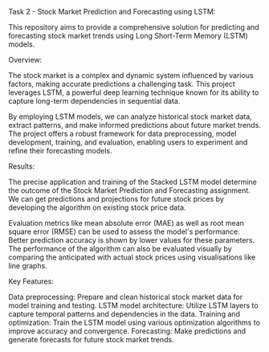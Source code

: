 Task 2 - Stock Market Prediction and Forecasting using LSTM:

This repository aims to provide a comprehensive solution for predicting and forecasting stock market trends using Long Short-Term Memory (LSTM) models.

Overview:

The stock market is a complex and dynamic system influenced by various factors, making accurate predictions a challenging task. This project leverages LSTM, a powerful deep learning technique known for its ability to capture long-term dependencies in sequential data.

By employing LSTM models, we can analyze historical stock market data, extract patterns, and make informed predictions about future market trends. The project offers a robust framework for data preprocessing, model development, training, and evaluation, enabling users to experiment and refine their forecasting models.

Results:

The precise application and training of the Stacked LSTM model determine the outcome of the Stock Market Prediction and Forecasting assignment. We can get predictions and projections for future stock prices by developing the algorithm on existing stock price data.

Evaluation metrics like mean absolute error (MAE) as well as root mean square error (RMSE) can be used to assess the model's performance. Better prediction accuracy is shown by lower values for these parameters. The performance of the algorithm can also be evaluated visually by comparing the anticipated with actual stock prices using visualisations like line graphs.

Key Features:

Data preprocessing: Prepare and clean historical stock market data for model training and testing.
LSTM model architecture: Utilize LSTM layers to capture temporal patterns and dependencies in the data.
Training and optimization: Train the LSTM model using various optimization algorithms to improve accuracy and convergence.
Forecasting: Make predictions and generate forecasts for future stock market trends.
